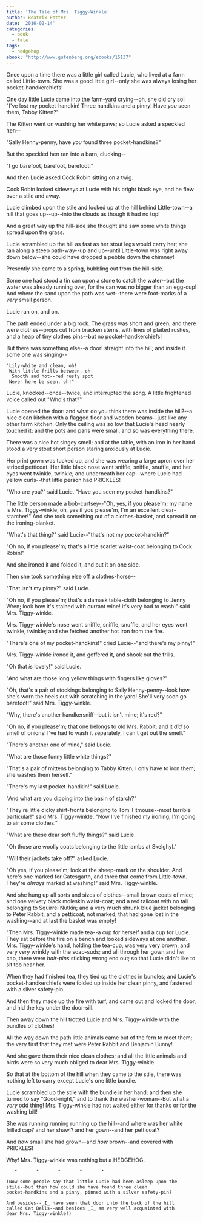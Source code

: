 ```yaml
---
title: 'The Tale of Mrs. Tiggy-Winkle'
author: Beatrix Potter
date: '2016-02-14'
categories:
  - book
  - tale
tags:
  - hedgehog
ebook: "http://www.gutenberg.org/ebooks/15137"
---
```


Once upon a time there was a little girl called Lucie, who lived at a farm
called Little-town. She was a good little girl--only she was always losing
her pocket-handkerchiefs!

One day little Lucie came into the farm-yard crying--oh, she did cry so!
"I've lost my pocket-handkin! Three handkins and a pinny! Have _you_ seen
them, Tabby Kitten?"



The Kitten went on washing her white paws; so Lucie asked a speckled hen--

"Sally Henny-penny, have _you_ found three pocket-handkins?"

But the speckled hen ran into a barn, clucking--

"I go barefoot, barefoot, barefoot!"





And then Lucie asked Cock Robin sitting on a twig.

Cock Robin looked sideways at Lucie with his bright black eye, and he flew
over a stile and away.

Lucie climbed upon the stile and looked up at the hill behind
Little-town--a hill that goes up--up--into the clouds as though it had no
top!

And a great way up the hill-side she thought she saw some white things
spread upon the grass.



Lucie scrambled up the hill as fast as her stout legs would carry her; she
ran along a steep path-way--up and up--until Little-town was right away
down below--she could have dropped a pebble down the chimney!



Presently she came to a spring, bubbling out from the hill-side.

Some one had stood a tin can upon a stone to catch the water--but the
water was already running over, for the can was no bigger than an egg-cup!
And where the sand upon the path was wet--there were foot-marks of a
_very_ small person.

Lucie ran on, and on.



The path ended under a big rock. The grass was short and green, and there
were clothes--props cut from bracken stems, with lines of plaited rushes,
and a heap of tiny clothes pins--but no pocket-handkerchiefs!

But there was something else--a door! straight into the hill; and inside
it some one was singing--

    "Lily-white and clean, oh!
     With little frills between, oh!
      Smooth and hot--red rusty spot
     Never here be seen, oh!"



Lucie, knocked--once--twice, and interrupted the song. A little frightened
voice called out "Who's that?"

Lucie opened the door: and what do you think there was inside the hill?--a
nice clean kitchen with a flagged floor and wooden beams--just like any
other farm kitchen. Only the ceiling was so low that Lucie's head nearly
touched it; and the pots and pans were small, and so was everything
there.



There was a nice hot singey smell; and at the table, with an iron in her
hand stood a very stout short person staring anxiously at Lucie.

Her print gown was tucked up, and she was wearing a large apron over her
striped petticoat. Her little black nose went sniffle, sniffle, snuffle,
and her eyes went twinkle, twinkle; and underneath her cap--where Lucie
had yellow curls--that little person had PRICKLES!



"Who are you?" said Lucie. "Have you seen my pocket-handkins?"

The little person made a bob-curtsey--"Oh, yes, if you please'm; my name
is Mrs. Tiggy-winkle; oh, yes if you please'm, I'm an excellent
clear-starcher!" And she took something out of a clothes-basket, and
spread it on the ironing-blanket.



"What's that thing?" said Lucie--"that's not my pocket-handkin?"

"Oh no, if you please'm; that's a little scarlet waist-coat belonging to
Cock Robin!"

And she ironed it and folded it, and put it on one side.



Then she took something else off a clothes-horse--

"That isn't my pinny?" said Lucie.

"Oh no, if you please'm; that's a damask table-cloth belonging to Jenny
Wren; look how it's stained with currant wine! It's very bad to wash!"
said Mrs. Tiggy-winkle.



Mrs. Tiggy-winkle's nose went sniffle, sniffle, snuffle, and her eyes went
twinkle, twinkle; and she fetched another hot iron from the fire.



"There's one of my pocket-handkins!" cried Lucie--"and there's my pinny!"

Mrs. Tiggy-winkle ironed it, and goffered it, and shook out the frills.

"Oh that _is_ lovely!" said Lucie.



"And what are those long yellow things with fingers like gloves?"

"Oh, that's a pair of stockings belonging to Sally Henny-penny--look how
she's worn the heels out with scratching in the yard! She'll very soon go
barefoot!" said Mrs. Tiggy-winkle.



"Why, there's another handkersniff--but it isn't mine; it's red?"

"Oh no, if you please'm; that one belongs to old Mrs. Rabbit; and it _did_
so smell of onions! I've had to wash it separately, I can't get out the
smell."

"There's another one of mine," said Lucie.



"What are those funny little white things?"

"That's a pair of mittens belonging to Tabby Kitten; I only have to iron
them; she washes them herself."

"There's my last pocket-handkin!" said Lucie.



"And what are you dipping into the basin of starch?"

"They're little dicky shirt-fronts belonging to Tom Titmouse--most
terrible particular!" said Mrs. Tiggy-winkle. "Now I've finished my
ironing; I'm going to air some clothes."



"What are these dear soft fluffy things?" said Lucie.

"Oh those are woolly coats belonging to the little lambs at Skelghyl."

"Will their jackets take off?" asked Lucie.

"Oh yes, if you please'm; look at the sheep-mark on the shoulder. And
here's one marked for Gatesgarth, and three that come from Little-town.
They're _always_ marked at washing!" said Mrs. Tiggy-winkle.



And she hung up all sorts and sizes of clothes--small brown coats of mice;
and one velvety black moleskin waist-coat; and a red tailcoat with no tail
belonging to Squirrel Nutkin; and a very much shrunk blue jacket belonging
to Peter Rabbit; and a petticoat, not marked, that had gone lost in the
washing--and at last the basket was empty!



"Then Mrs. Tiggy-winkle made tea--a cup for herself and a cup for Lucie.
They sat before the fire on a bench and looked sideways at one another.
Mrs. Tiggy-winkle's hand, holding the tea-cup, was very very brown, and
very very wrinkly with the soap-suds; and all through her gown and her
cap, there were _hair-pins_ sticking wrong end out; so that Lucie didn't
like to sit too near her.



When they had finished tea, they tied up the clothes in bundles; and
Lucie's pocket-handkerchiefs were folded up inside her clean pinny, and
fastened with a silver safety-pin.

And then they made up the fire with turf, and came out and locked the
door, and hid the key under the door-sill.



Then away down the hill trotted Lucie and Mrs. Tiggy-winkle with the
bundles of clothes!

All the way down the path little animals came out of the fern to meet
them; the very first that they met were Peter Rabbit and Benjamin Bunny!



And she gave them their nice clean clothes; and all the little animals and
birds were so very much obliged to dear Mrs. Tiggy-winkle.



So that at the bottom of the hill when they came to the stile, there was
nothing left to carry except Lucie's one little bundle.



Lucie scrambled up the stile with the bundle in her hand; and then she
turned to say "Good-night," and to thank the washer-woman--But what a
_very_ odd thing! Mrs. Tiggy-winkle had not waited either for thanks or
for the washing bill!

She was running running running up the hill--and where was her white
frilled cap? and her shawl? and her gown--and her petticoat?



And _how_ small she had grown--and _how_ brown--and covered with PRICKLES!

Why! Mrs. Tiggy-winkle was nothing but a HEDGEHOG.

       *       *       *       *       *

    (Now some people say that little Lucie had been asleep upon the
    stile--but then how could she have found three clean
    pocket-handkins and a pinny, pinned with a silver safety-pin?

    And besides--_I_ have seen that door into the back of the hill
    called Cat Bells--and besides _I_ am very well acquainted with
    dear Mrs. Tiggy-winkle!)


